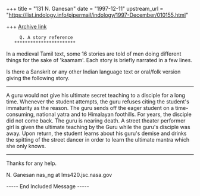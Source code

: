 +++
title = "131 N. Ganesan"
date = "1997-12-11"
upstream_url = "https://list.indology.info/pipermail/indology/1997-December/010155.html"

+++
[Archive link](https://list.indology.info/pipermail/indology/1997-December/010155.html)

         Q. A story reference
       ***********************

In a medieval Tamil text, some 16 stories are told of
men doing different things for the sake of 'kaamam'. Each
story is briefly narrated in a few lines.

Is there a Sanskrit or any other Indian language text
or oral/folk version giving the following story.

***********
A guru would not give his ultimate secret teaching
to a disciple for a long time. Whenever the student
attempts, the guru refuses citing the student's immaturity
as the reason. The guru sends off the eager student on a
 time-consuming, national yatra and to Himalayan foothills.
For years, the disciple did not come back.
The guru is nearing death. A street theater performer girl is
given the ultimate teaching by the Guru while the guru's
disciple was away. Upon return, the student learns
about his guru's demise and  drinks the spitting of the street
dancer in order to learn the ultimate mantra which she only knows.
************

Thanks for any help.

N. Ganesan
nas_ng at lms420.jsc.nasa.gov


----- End Included Message -----



